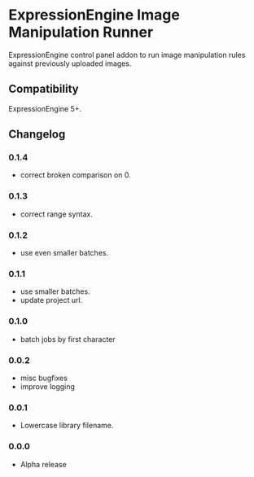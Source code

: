 # ExpressionEngine Image Manipulation Runner

ExpressionEngine control panel addon to run image manipulation rules against previously uploaded images.

## Compatibility

ExpressionEngine 5+.

## Changelog

### 0.1.4

- correct broken comparison on 0.

### 0.1.3

- correct range syntax.

### 0.1.2

- use even smaller batches.

### 0.1.1

- use smaller batches.
- update project url.

### 0.1.0

- batch jobs by first character

### 0.0.2

- misc bugfixes
- improve logging

### 0.0.1

- Lowercase library filename.

### 0.0.0

- Alpha release
